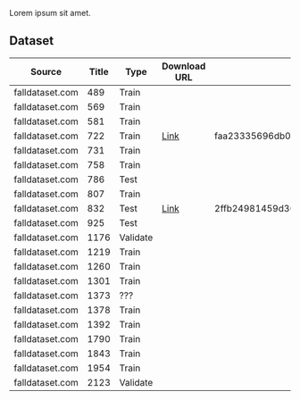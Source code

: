 Lorem ipsum sit amet.


## Dataset

| Source | Title | Type | Download URL | MD5 | SHA-1
|-|-|-|-|-|-
falldataset.com | 489  | Train    | 
falldataset.com | 569  | Train    | 
falldataset.com | 581  | Train    | 
falldataset.com | 722  | Train    | [Link](https://github.com/brainhack2022-digitalera/storage/releases/download/dataset-fall-%23722/722.tar.gz) | faa23335696db09f5fbae4f40be759c3 | 9d77ef0ae59702cc1128b05c87ab10a7562f4adc
falldataset.com | 731  | Train    | 
falldataset.com | 758  | Train    | 
falldataset.com | 786  | Test     | 
falldataset.com | 807  | Train    | 
falldataset.com | 832  | Test     | [Link](https://github.com/brainhack2022-digitalera/storage/releases/download/%23dataset-fall-%23832/832.tar.gz) | 2ffb24981459d363b16c789f74448e36 | 9d77ef0ae59702cc1128b05c87ab10a7562f4adc
falldataset.com | 925  | Test     | 
falldataset.com | 1176 | Validate | 
falldataset.com | 1219 | Train    | 
falldataset.com | 1260 | Train    | 
falldataset.com | 1301 | Train    | 
falldataset.com | 1373 | ???      | 
falldataset.com | 1378 | Train    | 
falldataset.com | 1392 | Train    | 
falldataset.com | 1790 | Train    | 
falldataset.com | 1843 | Train    | 
falldataset.com | 1954 | Train    | 
falldataset.com | 2123 | Validate | 
